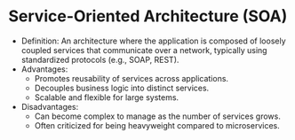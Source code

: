 # Service-Oriented Architecture (SOA)

- Definition: An architecture where the application is composed of loosely coupled services that communicate over a network, typically using standardized protocols (e.g., SOAP, REST).
- Advantages:
  - Promotes reusability of services across applications.
  - Decouples business logic into distinct services.
  - Scalable and flexible for large systems.
- Disadvantages:
  - Can become complex to manage as the number of services grows.
  - Often criticized for being heavyweight compared to microservices.
